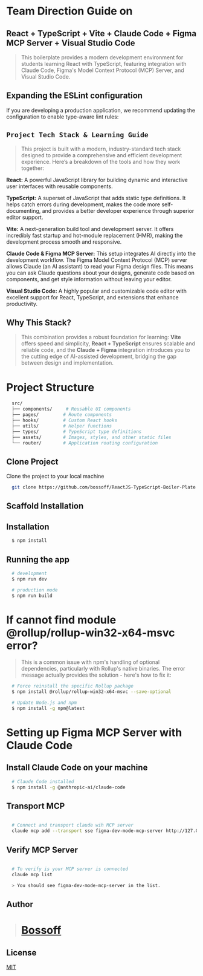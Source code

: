 

# Team Direction Guide on 

## React + TypeScript + Vite + Claude Code + Figma MCP Server + Visual Studio Code

> This boilerplate provides a modern development environment for students learning React with TypeScript, featuring integration with Claude Code, Figma's Model Context Protocol (MCP) Server, and Visual Studio Code.

## Expanding the ESLint configuration

If you are developing a production application, we recommend updating the configuration to enable type-aware lint rules:


## `Project Tech Stack & Learning Guide`

> This project is built with a modern, industry-standard tech stack designed to provide a comprehensive and efficient development experience. Here’s a breakdown of the tools and how they work together:

**React:** A powerful JavaScript library for building dynamic and interactive user interfaces with reusable components.

**TypeScript:** A superset of JavaScript that adds static type definitions. It helps catch errors during development, makes the code more self-documenting, and provides a better developer experience through superior editor support.

**Vite:** A next-generation build tool and development server. It offers incredibly fast startup and hot-module replacement (HMR), making the development process smooth and responsive.

**Claude Code & Figma MCP Server:** This setup integrates AI directly into the development workflow. The Figma Model Context Protocol (MCP) server allows Claude (an AI assistant) to read your Figma design files. This means you can ask Claude questions about your designs, generate code based on components, and get style information without leaving your editor.

**Visual Studio Code:** A highly popular and customizable code editor with excellent support for React, TypeScript, and extensions that enhance productivity.


## Why This Stack?
> This combination provides a robust foundation for learning: **Vite** offers speed and simplicity, **React + TypeScript** ensures scalable and reliable code, and the **Claude + Figma** integration introduces you to the cutting edge of AI-assisted development, bridging the gap between design and implementation.


# Project Structure

```bash
  src/
  ├── components/     # Reusable UI components
  ├── pages/         # Route components
  ├── hooks/         # Custom React hooks
  ├── utils/         # Helper functions
  ├── types/         # TypeScript type definitions
  ├── assets/        # Images, styles, and other static files
  └── router/        # Application routing configuration
```

## Clone Project

Clone the project to your local machine

```bash
  git clone https://github.com/bossoff/ReactJS-TypeScript-Boiler-Plate.git
```

## Scaffold Installation

## Installation

```bash
  $ npm install
```

## Running the app

```bash
  # development
  $ npm run dev

  # production mode
  $ npm run build
```

# If cannot find module @rollup/rollup-win32-x64-msvc error?

> This is a common issue with npm's handling of optional dependencies, particularly with Rollup's native binaries. The error message actually provides the solution - here's how to fix it:

```bash
  # Force reinstall the specific Rollup package
  $ npm install @rollup/rollup-win32-x64-msvc --save-optional

  # Update Node.js and npm
  $ npm install -g npm@latest

```

# Setting up Figma MCP Server with Claude Code

## Install Claude Code on your machine 
```bash
  # Claude Code installed
  $ npm install -g @anthropic-ai/claude-code

```
## Transport MCP

```bash 

  # Connect and transport claude wih MCP server
  claude mcp add --transport sse figma-dev-mode-mcp-server http://127.0.0.1:3845/sse

```

## Verify MCP Server

```bash 

  # To verify is your MCP server is connected 
  claude mcp list

  > You should see figma-dev-mode-mcp-server in the list.

```

## Author

>  # [Bossoff](https://github.com/bossoff)


## License

[MIT](https://choosealicense.com/licenses/mit/)



























